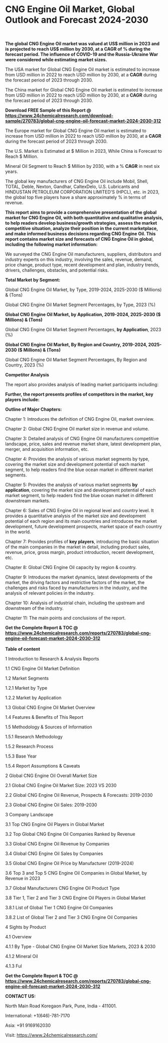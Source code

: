 <h1>CNG Engine Oil Market, Global Outlook and Forecast 2024-2030</h1><br/><p><strong>The global CNG Engine Oil market was valued at US$ million in 2023 and is projected to reach US$ million by 2030, at a <strong>CAGR</strong> of % during the forecast period. The influence of COVID-19 and the Russia-Ukraine War were considered while estimating market sizes.</strong></p><p>The USA market for Global CNG Engine Oil market is estimated to increase from USD million in 2022 to reach USD million by 2030, at a <strong>CAGR</strong> during the forecast period of 2023 through 2030.</p><p>The China market for Global CNG Engine Oil market is estimated to increase from USD million in 2022 to reach USD million by 2030, at a <strong>CAGR</strong> during the forecast period of 2023 through 2030.</p><div><b>Download FREE Sample of this Report @ <a href="https://www.24chemicalresearch.com/download-sample/270783/global-cng-engine-oil-forecast-market-2024-2030-312">https://www.24chemicalresearch.com/download-sample/270783/global-cng-engine-oil-forecast-market-2024-2030-312</a></b></div><p>The Europe market for Global CNG Engine Oil market is estimated to increase from USD million in 2022 to reach USD million by 2030, at a <strong>CAGR</strong> during the forecast period of 2023 through 2030.</p><p>The U.S. Market is Estimated at $ Million in 2023, While China is Forecast to Reach $ Million.</p><p>Mineral Oil Segment to Reach $ Million by 2030, with a % <strong>CAGR</strong> in next six years.</p><p>The global key manufacturers of CNG Engine Oil include Mobil, Shell, TOTAL, Deble, Nexton, Gandhar, CaltexDelo, U.S. Lubricants and HINDUSTAN PETROLEUM CORPORATION LIMITED'S (HPCL), etc. in 2023, the global top five players have a share approximately % in terms of revenue.</p><p><strong>This report aims to provide a comprehensive presentation of the global market for CNG Engine Oil, with both quantitative and qualitative analysis, to help readers develop business/growth strategies, assess the market competitive situation, analyze their position in the current marketplace, and make informed business decisions regarding CNG Engine Oil. This report contains market size and forecasts of CNG Engine Oil in global, including the following market information:</strong></p><p>We surveyed the CNG Engine Oil manufacturers, suppliers, distributors and industry experts on this industry, involving the sales, revenue, demand, price change, product type, recent development and plan, industry trends, drivers, challenges, obstacles, and potential risks.</p><p><strong>Total Market by Segment:</strong></p><p>Global CNG Engine Oil Market, by Type, 2019-2024, 2025-2030 ($ Millions) & (Tons)</p><p>Global CNG Engine Oil Market Segment Percentages, by Type, 2023 (%)</p><p><strong>Global CNG Engine Oil Market, <strong>by Application</strong>, 2019-2024, 2025-2030 ($ Millions) & (Tons)</strong></p><p>Global CNG Engine Oil Market Segment Percentages, <strong>by Application</strong>, 2023 (%)</p><p><strong>Global CNG Engine Oil Market, By Region and Country, 2019-2024, 2025-2030 ($ Millions) & (Tons)</strong></p><p>Global CNG Engine Oil Market Segment Percentages, By Region and Country, 2023 (%)</p><p><strong>Competitor Analysis</strong></p><p>The report also provides analysis of leading market participants including:</p><p><strong>Further, the report presents profiles of competitors in the market, <strong>key players</strong> include:</strong></p><p><strong>Outline of Major Chapters:</strong></p><p>Chapter 1: Introduces the definition of CNG Engine Oil, market overview.</p><p>Chapter 2: Global CNG Engine Oil market size in revenue and volume.</p><p>Chapter 3: Detailed analysis of CNG Engine Oil manufacturers competitive landscape, price, sales and revenue market share, latest development plan, merger, and acquisition information, etc.</p><p>Chapter 4: Provides the analysis of various market segments by type, covering the market size and development potential of each market segment, to help readers find the blue ocean market in different market segments.</p><p>Chapter 5: Provides the analysis of various market segments <strong>by application</strong>, covering the market size and development potential of each market segment, to help readers find the blue ocean market in different downstream markets.</p><p>Chapter 6: Sales of CNG Engine Oil in regional level and country level. It provides a quantitative analysis of the market size and development potential of each region and its main countries and introduces the market development, future development prospects, market space of each country in the world.</p><p>Chapter 7: Provides profiles of <strong>key players</strong>, introducing the basic situation of the main companies in the market in detail, including product sales, revenue, price, gross margin, product introduction, recent development, etc.</p><p>Chapter 8: Global CNG Engine Oil capacity by region & country.</p><p>Chapter 9: Introduces the market dynamics, latest developments of the market, the driving factors and restrictive factors of the market, the challenges and risks faced by manufacturers in the industry, and the analysis of relevant policies in the industry.</p><p>Chapter 10: Analysis of industrial chain, including the upstream and downstream of the industry.</p><p>Chapter 11: The main points and conclusions of the report.</p><div><b>Get the Complete Report & TOC @ <a href="https://www.24chemicalresearch.com/reports/270783/global-cng-engine-oil-forecast-market-2024-2030-312">https://www.24chemicalresearch.com/reports/270783/global-cng-engine-oil-forecast-market-2024-2030-312</a></b></div><br><b>Table of content</b><p>1 Introduction to Research & Analysis Reports<br />
 
  1.1 CNG Engine Oil Market Definition<br />
 
  1.2 Market Segments<br />
 
  1.2.1 Market by Type<br />
 
  1.2.2 Market by Application<br />
 
  1.3 Global CNG Engine Oil Market Overview<br />
 
  1.4 Features & Benefits of This Report<br />
 
  1.5 Methodology & Sources of Information<br />
 
  1.5.1 Research Methodology<br />
 
  1.5.2 Research Process<br />
 
  1.5.3 Base Year<br />
 
  1.5.4 Report Assumptions & Caveats<br />
 
 2 Global CNG Engine Oil Overall Market Size<br />
 
  2.1 Global CNG Engine Oil Market Size: 2023 VS 2030<br />
 
  2.2 Global CNG Engine Oil Revenue, Prospects & Forecasts: 2019-2030<br />
 
  2.3 Global CNG Engine Oil Sales: 2019-2030<br />
 
 3 Company Landscape<br />
 
  3.1 Top CNG Engine Oil Players in Global Market<br />
 
  3.2 Top Global CNG Engine Oil Companies Ranked by Revenue<br />
 
  3.3 Global CNG Engine Oil Revenue by Companies<br />
 
  3.4 Global CNG Engine Oil Sales by Companies<br />
 
  3.5 Global CNG Engine Oil Price by Manufacturer (2019-2024)<br />
 
  3.6 Top 3 and Top 5 CNG Engine Oil Companies in Global Market, by Revenue in 2023<br />
 
  3.7 Global Manufacturers CNG Engine Oil Product Type<br />
 
  3.8 Tier 1, Tier 2 and Tier 3 CNG Engine Oil Players in Global Market<br />
 
  3.8.1 List of Global Tier 1 CNG Engine Oil Companies<br />
 
  3.8.2 List of Global Tier 2 and Tier 3 CNG Engine Oil Companies<br />
 
 4 Sights by Product<br />
 
  4.1 Overview<br />
 
  4.1.1 By Type - Global CNG Engine Oil Market Size Markets, 2023 & 2030<br />
 
  4.1.2 Mineral Oil<br />
 
  4.1.3 Ful<br><div><b>Get the Complete Report & TOC @ <a href="https://www.24chemicalresearch.com/reports/270783/global-cng-engine-oil-forecast-market-2024-2030-312">https://www.24chemicalresearch.com/reports/270783/global-cng-engine-oil-forecast-market-2024-2030-312</a></b></div></p>
 
 <b>CONTACT US:</b><br>
 
 North Main Road Koregaon Park, Pune, India - 411001.<br/>
 
 International: +1(646)-781-7170<br/>
 
 Asia: +91 9169162030<br/>
 
 Visit: <a href="https://www.24chemicalresearch.com/">https://www.24chemicalresearch.com/</a>
 
 <br>